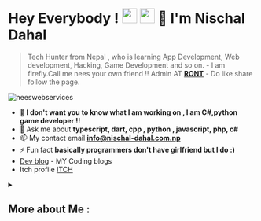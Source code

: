 # Hey Everybody ! <img src= "https://media2.giphy.com/media/Lm5hxmmI6ucOQGfjKj/giphy.gif?cid=6c09b952o9xti0m387z597k2xqipch3qmqjydym98oef87ve&rid=giphy.gif&ct=s" width= "30" height= "30"> <img src= "https://media.tenor.com/images/2adfe94e69139f3e22623b61d375a7a7/tenor.gif" width= "30" height= "30">  👋 I'm Nischal Dahal
> Tech Hunter from Nepal , who is learning App Development, Web development, Hacking, Game Development and so on. - I am firefly.Call me nees your own friend !!  Admin AT **[RONT](https://www.facebook.com/routineofnepaltechnology)** - Do like share follow the page.
<p align="left"> <img src="https://komarev.com/ghpvc/?username=neeswebservices&label=Profile%20views&color=0e75b6&style=flat" alt="neeswebservices" /> </p>

- 🔭 **I don't want you to know what I am working on , I am C#,python game developer !!**
- 💬 Ask me about **typescript, dart, cpp , python , javascript, php, c#**
- 📫 My contact email **info@nischal-dahal.com.np**
- ⚡ Fun fact **basically programmers don't have girlfriend but I do :)**
- [Dev blog](https://dev.to/neeswebservices) - MY Coding blogs
- Itch profile [ITCH](https://neeswebservices.itch.io/)
<details>
  <summary> <h2>More about Me : </h2></summary>
<div align="left">
``` js
const nees = {
    personal: {
        fullName: 'Neeschal Dahal',
        birthDate: '2004-03-17',
        pronouns: 'he' | 'him',
        interests: ['music', 'games', 'language learning', 'movies', 'editing'],
        motivation: [
            'Consistency is key to victory.',
            'Tomorrow doesnt exists !',
        ],
        education: "Completed High School",
        age: 17
    },
    technical: {
        technologies: {
            frontEnd: {
                Javascript: [ 'Next JS', 'Vanilla JS', 'React' ,'sveltejs', 'vite', 'Redux', 'Jest'],
                HTML: ['HTML5', 'Semantic HTML'],
                CSS: ['sass', 'styled-components', 'Bootstrap'],
            },
            backEnd: {
                Javascript: ['Node.js', 'Express'],
                Python : ['django']
            },
            appdevelopment: ['flutter', 'react-native'],
            destop-application: ['python', 'electron', 'tauri', 'C#'],
            game-dev : {
                engine: ['unity', 'unreal'],
                language: ['c#', 'python']
            },
            learning: ['web3', 'bad-usb', 'injection'],
            company: ['RONT', 'neeswebservices']
        },
    }
}
```
  </div>
</details>
  
